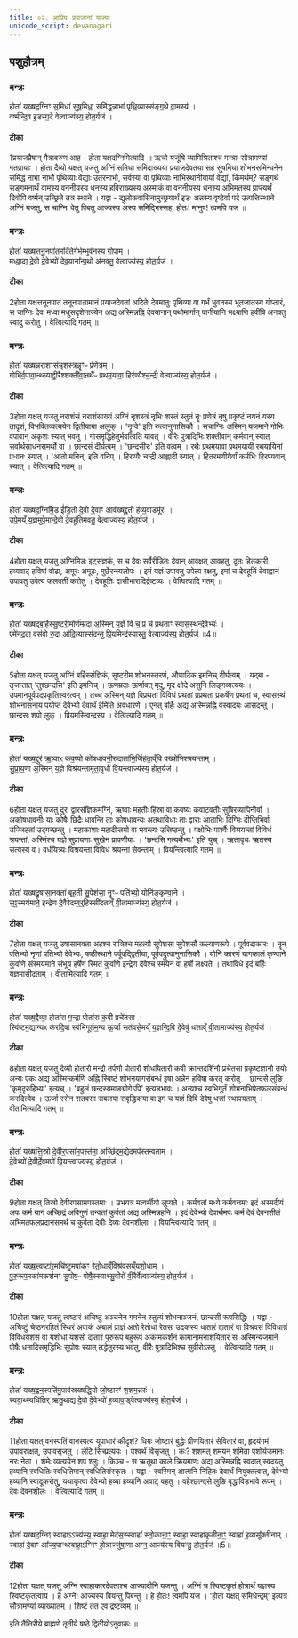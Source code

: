 ```yaml
---
title: ०२, आप्रियः प्रयाजानां याज्याः
unicode_script: devanagari
---
```


## पशुहौत्रम्

### मन्त्रः
होता॑ यख्षद॒ग्निꣳ स॒मिधा॑ सुष॒मिधा॒ समि॑द्ध॒न्नाभा॑ पृथि॒व्यास्स॑ङ्ग॒थे वा॒मस्य॑ ।   
वर्ष्म॑न्दि॒व इ॒डस्प॒दे वेत्वाज्य॑स्य॒ होत॒र्यज॑ ।   
#### टीका
1प्रयाजप्रैषान् मैत्रावरुण आह - होता यक्षदग्निमित्यादि ॥ ऋचो यजूंषि व्यामिश्रिताश्च मन्त्राः सौत्रामण्यां गतप्रायाः । होता दैव्यो यक्षत् यजतु अग्निं समिधा समिदाख्यया प्रयाजदेवतया सह सुषमिधा शोभनसमिन्धनेन समिद्धं नाभा नाभौ पृथिव्याः वेद्याः उतरनाभौ, सर्वस्या वा पृथिव्याः नाभिस्थानीयायां वेद्यां, किमर्थम्? सङ्गथे सङ्गमनार्थं वामस्य वननीयस्य धनस्य हविराख्यस्य अस्माकं वा वननीयस्य धनस्य अभिमतस्य प्राप्त्यर्थं दिवोपि वर्ष्मन् उच्छ्रिते तत्र स्थाने । यद्वा - द्युलोकवासिनामुच्छ्रयार्थं इडः अन्नस्य वृष्टेर्वा पदे उत्पत्तिस्थाने अग्निं यजतु, स चाग्निः वेतु पिबतु आज्यस्य अस्य समिद्भिस्सह, होतः! मानुष! त्वमपि यज ॥
### मन्त्रः
होता॑ यख्ष॒त्तनू॒नपा॑त॒मदि॑ते॒र्गर्भ॒म्भुव॑नस्य गो॒पाम् ।   
मध्वा॒द्य दे॒वो दे॒वेभ्यो॑ देव॒याना᳚न्प॒थो अ॑नक्तु॒ वेत्वाज्य॑स्य॒ होत॒र्यज॑ ।   

#### टीका

2होता यक्षत्तनूनपातं तनूनपान्नामानं प्रयाजदेवतां अदितेः देवमातुः पृथिव्या वा गर्भं भुवनस्य भूतजातस्य गोप्तारं, स चाग्निः देवः मध्वा मधुसदृशेनाज्येन अद्य अस्मिन्नह्नि देवयानान् पथोमार्गान् पानीयानि भक्ष्याणि हवींषि अनक्तु स्वादु करोतु । वेत्वित्यादि गतम् ॥
### मन्त्रः
होता॑ यख्ष॒न्नरा॒शꣳस॑न्नृश॒स्त्रन्नॄꣳᳶ प्र॑णेत्रम् ।   
गोभि॑र्व॒पावा॒न्थ्स्याद्वी॒रैश्शक्ती॑वा॒न्रथै᳚ᳶ प्रथम॒यावा॒ हिर॑ण्यैश्च॒न्द्री वेत्वाज्य॑स्य॒ होत॒र्यज॑ ।   
#### टीका

3होता यक्षत् यजतु नराशंसं नराशंसाख्यं अग्निं नृशस्त्रं नृभिः शस्तं स्तुतं नॄः प्रणेत्रं नृषु प्रकृष्टं नयनं यस्य तादृशं, विभक्तिव्यत्ययेन द्वितीयाया अलुक् । 'नॄन्वे' इति रुत्वानुनासिकौ । सचाग्निः अस्मिन् यजमाने गोभिः वपावान् अकृशः स्यात् भवतु । गोसमृद्धिहेतुर्भवत्विति यावत् । वीरैः पुत्रादिभिः शक्तीवान् कर्मवान् स्यात् सर्वार्थसाधनसमर्थो वा । छान्दसं दीर्घत्वम् । 'छन्दसीरः' इति वत्वम् । रथैः प्रथमयावा प्रथमयायी रथयायिनां प्रधानः स्यात् । 'आतो मनिन्' इति वनिप् । हिरण्यैः चन्द्री आह्लादी स्यात् । हितरमणीयैर्वां कर्मभिः हिरण्यवान् स्यात् । वेत्वित्यादि गतम् ॥
### मन्त्रः
होता॑ यख्षद॒ग्निमि॒ड ई॑डि॒तो दे॒वो दे॒वाꣳ आव॑ख्षद्दू॒तो ह॑व्य॒वाडमू॑रः ।   
उपे॒मय्ँ य॒ज्ञमुपे॒मान्दे॒वो दे॒वहू॑तिमवतु॒ वेत्वाज्य॑स्य॒ होत॒र्यज॑ ।   

#### टीका

4होता यक्षत् यजतु अग्निमिडः इट्संज्ञकं, स च देवः सर्वैरीडितः देवान् आवक्षत् आवहतु, दूतः हितकारी हव्यवाट् हविषां वोढा, अमूरः अमूढः, मुर्छेरन्त्यलोपः । इमं यज्ञं उपावतु उपेत्य रक्षतु, इमां च देवहूतिं देवाह्वानं उपावतु उपेत्य फलवतीं करोतु । देवहूतिः दासीभारादिर्द्रष्टव्यः । वेत्वित्यादि गतम् ॥
### मन्त्रः
होता॑ यख्षद्ब॒र्हिस्सु॒ष्टरी॒मोर्ण॑म्म्रदा अ॒स्मिन् य॒ज्ञे वि च॒ प्र च॑ प्रथताꣳ स्वास॒स्थन्दे॒वेभ्यः॑ ।   
एमे॑नद॒द्य वस॑वो रु॒द्रा आ॑दि॒त्यास्स॑दन्तु प्रि॒यमिन्द्र॑स्यास्तु॒ वेत्याज्य॑स्य॒ होत॒र्यज॑ ॥4॥  

#### टीका

5होता यक्षत् यजतु अग्निं बर्हिस्संज्ञिकं, सुष्टरीम शोभनस्तरणं, औणादिक इमनिच् दीर्घत्वम् । यद्बा - तृजन्तात् 'तुश्छन्दसि' इति इमनिच् । ऊणम्रदाः ऊर्णावत् मृदु, मृद क्षोदे असुनि लिङ्गव्यत्ययः । उपमानपूर्वपदप्रकृतिस्वरत्वम् । तच्च अस्मिन् यज्ञे विप्रथता विविधं प्रथतां प्रप्रथतां प्रकर्षेण प्रथतां च, स्वासस्थं शोभनासनाय पर्याप्तं देवेभ्यो देवार्थं ईमिति अवधारणे । एनत् बर्हिः अद्य अस्मिन्नह्नि वस्वादयः आसदन्तु । छान्दसः शपो लुक् । प्रियमस्त्विन्द्रस्य । वेत्वित्यादि गतम् ॥
### मन्त्रः
होता॑ यख्ष॒द्दुर॑ ऋ॒ष्वाᳵ क॑व॒ष्यो को॑षधावनी॒रुदाता॑भि॒र्जिह॑ता॒व्ँवि पख्षो॑भिश्श्रयन्ताम् ।   
सु॒प्रा॒य॒णा अ॒स्मिन् य॒ज्ञे विश्र॑यन्तामृता॒वृधो॑ वि॒यन्त्वाज्य॑स्य॒ होत॒र्यज॑ ।   
#### टीका

6होता यक्षत् यजतु दुरः द्वारसंज्ञिकमग्निं, ऋष्वाः महतीः हिंस्रा वा कवष्यः कवाटवतीः सुषिरव्यापिनीर्वा । अकोषधावनीः याः कोषैः छिद्रैः धावन्ति ताः कोषधावन्यः अतथाविधाः ताः द्वाराः आताभिः दिग्भिः दीप्तिभिर्वा उज्जिहतां उद्गच्छन्तु । महाकाशाः महादीप्तयो वा भवन्त्यः उत्तिष्ठन्तु । पक्षोभिः पार्श्वैः विश्रयन्तां विविधं श्रयन्तां, अस्मिंश्च यज्ञे सुप्रायणाः सुखेन प्रापणीयाः । 'छन्दसि गत्यर्थेभ्यः' इति युच् । ऋतावृधः ऋतस्य सत्यस्य व। वर्धयित्र्यः विश्रयन्तां विविधं श्रयन्तां सेवन्ताम् । वियन्त्वित्यादि गतम् ॥
### मन्त्रः
होता॑ यख्षदु॒षासा॒नक्ता॑ बृह॒ती सु॒पेश॑सा॒ नॄꣳᳶ पति॑भ्यो॒ योनि॑ङ्कृण्वा॒ने ।   
स॒ꣵ॒स्मय॑माने॒ इन्द्रे॑ण दे॒वैरेदम्ब॒र्॒हिस्सी॑दताव्ँ वी॒तामाज्य॑स्य॒ होत॒र्यज॑ ।   

#### टीका

7होता यक्षत् यजतु उषासानक्ता अहश्च रात्रिश्च महत्यौ सुपेशसा सुपेशसौ कल्याणरूपे । पूर्ववदाकारः । नॄन् पतिभ्यो नृणां पतिभ्यो देवेभ्यः, षष्ठीस्थाने पर्वूवद्द्वितीया, पूर्ववद्रुत्वानुनासिकौ । योनिं कारणं यागकालं कृण्वाने कुर्वाणे संस्मयमाने संभूय हर्षेण स्मितं कुर्वाणे इन्द्रेण देवैश्च स्मयेन वा हर्षो लक्ष्यते । तथाविधे इदं बर्हिः यज्ञमासीदताम् । वीतामित्यादि गतम् ॥
### मन्त्रः
होता॑ यख्ष॒द्दैव्या॒ होता॑रा म॒न्द्रा पोता॑रा क॒वी प्रचे॑तसा ।   
स्वि॑ष्टम॒द्यान्यᳵ क॑रदि॒षा स्व॑भिगूर्तम॒न्य ऊ॒र्जा सत॑वसे॒मय्ँ य॒ज्ञन्दि॒वि दे॒वेषु॑ धत्ताव्ँ वी॒तामाज्य॑स्य॒ होत॒र्यज॑ ।   

#### टीका

8होता यक्षत् यजतु दैव्यौ होतारौ मन्द्रौ तर्पणौ पोतारौ शोधयितारौ कवी क्रान्तदर्शिनौ प्रचेतसा प्रकृष्टज्ञानौ तयोः अन्यः एकः अद्य अस्मिन्कर्मणि अह्नि स्विष्टं शोभनयागसंबन्धं इषा अन्नेन हविषा करत् करोतु । छान्दसे लुङि 'कृमृदृरुहिभ्यः' इत्यच् । 'बहुलं छन्दस्यमाङ्योगेऽपि' इत्यडभावः । अन्यश्च स्वभिगूर्तं शोभनाभिप्रेतफलसंबन्धं करदित्येव । ऊर्जा रसेन सतवसा सबलया सवृद्धिकया वा इमं च यज्ञं दिवि देवेषु धत्तां स्थापयताम् । वीतामित्यादि गतम् ॥
### मन्त्रः
होता॑ यख्षत्ति॒स्रो दे॒वीर॒पसा॑म॒पस्त॑मा॒ अच्छि॑द्रम॒द्येदमप॑स्तन्वताम् ।   
दे॒वेभ्यो॑ दे॒वीर्दे॒वमपो॑ वि॒यन्त्वाज्य॑स्य॒ होत॒र्यज॑ ।   

#### टीका

9होता यक्षत् तिस्रो देवीरपसामपस्तमाः । उभयत्र मत्वर्थीयो लुप्यते । कर्मवतां मध्ये कर्मवत्तमाः इदं अस्मदीयं अपः कर्म यागं अच्छिद्रं अविगुणं तन्वतां कुर्वतां अद्य अस्मिन्नहनि । इदं देवेभ्यो देवार्थमपः कर्म देवं देवनशीलं अभिमतफलप्रदानसमर्थं च कुर्वतां देवीः देव्यः देवनशीलाः । वियन्त्वित्यादि गतम् ॥
### मन्त्रः
होता॑ यख्ष॒त्त्वष्टा॑र॒मचि॑ष्टु॒मपा॑कꣳ रेतो॒धाव्ँविश्र॑वसय्ँयशो॒धाम् ।   
पु॒रु॒रूप॒मका॑मकर्शनꣳ सु॒पोष॒ᳶ पोषै॒स्स्याथ्सु॒वीरो॑ वी॒रैर्वेत्वाज्य॑स्य॒ होत॒र्यज॑ ।   

#### टीका

10होता यक्षत् यजतु त्वष्टारं अचिष्टुं अञ्चनेन गमनेन स्तुत्यं शोभनाञ्जनं, छान्दसी रूपसिद्धिः । यद्वा - अचिष्टुं चेष्ठनरहितं स्थिरं अपाकं अबालं प्राज्ञं अतो रेतोधां रेतसः उदकस्य धातारं दातारं वा विश्रवसं विविधान्नं विविधयशसं वा यशोधां यशसो दातारं पुरुरूपं बहुरूपं अकामकर्शनं कामानामनाशयितारं सः अस्मिन्यजमाने पोषैः धनादिसमृद्धिभिः सुपोषः स्यात् तद्धेतुरस्य भवतु, वीरैः पुत्रादिभिश्च सुवीरोऽस्तु । वेत्वित्यादि गतम् ॥
### मन्त्रः
होता॑ यख्ष॒द्वन॒स्पति॑मु॒पाव॑स्रख्षद्धि॒यो जो॒ष्टारꣳ॑ श॒शम॒न्नरः॑ ।   
स्वदा॒थ्स्वधि॑तिर् ऋतु॒थाद्य दे॒वो दे॒वेभ्यो॑ ह॒व्यावा॒ड्वेत्वाज्य॑स्य॒ होत॒र्यज॑ ।   
#### टीका

11होता यक्षत् वनस्पतिं वानस्पत्यं यूपाधारं कीदृशं? धियः जोष्टारं बुद्धेः प्रीणयितारं सेवितारं वा, हृदयंगमं उपावस्रक्षत्, उपावसृजतु । लेटि सिच्प्रत्ययः । पश्वर्थं विसृजतु । कः? शशमत् शमयन् शमिता पशोर्यजमानः नरः नेता । शमेः व्यत्ययेन शप श्लुः । किञ्च - स ऋतुथा काले क्रियमाणः अद्य अस्मिन्नह्नि स्वदात् स्वदयतु हव्यानि स्वधितिः स्वधितिमान् स्वधितिसंस्कृतः । यद्वा - स्वस्मिन् आत्मनि निहितः देवार्थं नियुक्तत्वात्, देवेभ्यो हव्यानि स्वादूकरोतु, यथाकृत्वा देवेभ्यो हव्या हव्यानि अवाट् वहतु । वहेश्छान्दसे लुङि वृद्धाविडभावे रूपम् । देवः देवनशीलः । वेत्वित्यादि गतम् ॥
### मन्त्रः
होता॑ यख्षद॒ग्निꣵ स्वाहाऽऽज्य॑स्य॒ स्वाहा॒ मेद॑स॒स्स्वाहा᳚ स्तो॒काना॒ꣳ॒ स्वाहा॒ स्वाहा॑कृतीना॒ꣳ॒ स्वाहा॑ ह॒व्यसू᳚क्तीनाम् ।   
स्वाहा॑ दे॒वाꣳ आ᳚ज्य॒पान्थ्स्वाहा॒ऽग्निꣳ हो॒त्राज्जु॑षा॒णा अग्न॒ आज्य॑स्य वियन्तु॒ होत॒र्यज॑ ॥5॥  

#### टीका

12होता यक्षत् यजतु अग्निं स्वाहाकारदेवताश्च आज्यादीनि यजन्तु । अग्निं च स्विष्टकृतं होत्रार्थं यज्ञस्य स्विष्टकृतत्वाय । हे अग्ने! आज्यस्य वियन्तु पिबन्तु । हे होतः! त्वमपि यज । 'होता यक्षत् समिधेन्द्रम्' इत्यत्र सौत्रामण्यां व्याख्यातम् । शिष्टं तत एव द्रष्टव्यम् ॥


इति तैत्तिरीये ब्राह्मणे तृतीये षष्ठे द्वितीयोऽनुवाकः ॥  
